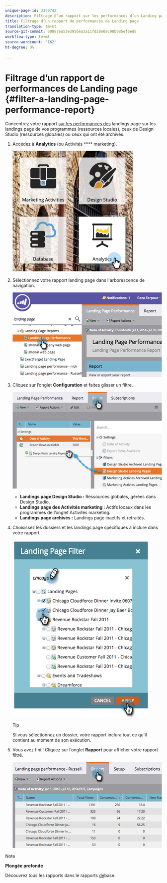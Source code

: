 ```yaml
---
unique-page-id: 2359742
description: Filtrage d’un rapport sur les performances d’un Landing page - Documents marketing - Documentation du produit
title: Filtrage d’un rapport de performances de Landing page
translation-type: tm+mt
source-git-commit: 00887ea53e395bea3a11fd28e0ac98b085ef6ed8
workflow-type: tm+mt
source-wordcount: '162'
ht-degree: 0%

---
```



# Filtrage d’un rapport de performances de Landing page {#filter-a-landing-page-performance-report}

Concentrez votre rapport [sur les performances des](../../../../product-docs/demand-generation/landing-pages/understanding-landing-pages/landing-page-performance-report.md) landings page sur les landings page de vos programmes (ressources locales), ceux de Design Studio (ressources globales) ou ceux qui ont été archivés.

1. Accédez à **Analytics** (ou Activités **** marketing).

   ![](assets/analyticstile.png)

1. Sélectionnez votre rapport landing page dans l&#39;arborescence de navigation.

   ![](assets/image2014-9-18-15-3a46-3a6.png)

1. Cliquez sur l’onglet **Configuration** et faites glisser un filtre.

   ![](assets/image2014-9-18-15-3a46-3a16.png)

   * **Landings page Design Studio :** Ressources globales, gérées dans Design Studio.
   * **Landings page des Activités marketing :** Actifs locaux dans les programmes de l’onglet Activités marketing.
   * **Landings page archivés :** Landings page inactifs et retraités.

1. Choisissez les dossiers et les landings page spécifiques à inclure dans votre rapport.

   ![](assets/image2014-9-18-15-3a46-3a47.png)

   >[!TIP]
   >
   >Si vous sélectionnez un dossier, votre rapport inclura tout ce qu&#39;il contient au moment de son exécution.

1. Vous avez fini ! Cliquez sur l’onglet **Rapport** pour afficher votre rapport filtré.

   ![](assets/image2014-9-18-15-3a47-3a21.png)

>[!NOTE]
>
>**Plongée profonde**
>
>Découvrez tous les rapports dans le rapports [de](http://docs.marketo.com/display/docs/basic+reporting)base.

